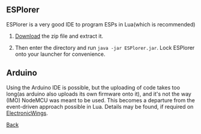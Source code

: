 ## ESPlorer
ESPlorer is a very good IDE to program ESPs in Lua(which is recommended)
1. [Download][dwld-link] the zip file and extract it.

[dwld-link]:http://esp8266.ru/esplorer-latest/?f=ESPlorer.zip

2. Then enter the directory and run `java -jar ESPlorer.jar`. Lock ESPlorer onto your launcher for convenience.

## Arduino
Using the Arduino IDE is possible, but the uploading of code takes too long(as arduino also uploads its own firmware onto it), and it's not the way (IMO) NodeMCU was meant to be used.
This becomes a departure from the event-driven approach possible in Lua. Details may be found, if required on [ElectronicWings](https://www.electronicwings.com/nodemcu/arduino-ide).

[Back](./README.md)
